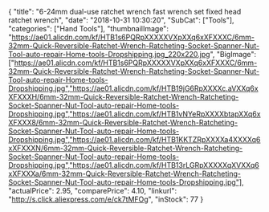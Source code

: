 {
	"title": "6-24mm dual-use ratchet wrench fast wrench set fixed head ratchet wrench",
	"date": "2018-10-31 10:30:20",
	"SubCat": ["Tools"],
	"categories": ["Hand Tools"],
	"thumbnailImage": "https://ae01.alicdn.com/kf/HTB1s6PQRpXXXXXVXpXXq6xXFXXXC/6mm-32mm-Quick-Reversible-Ratchet-Wrench-Ratcheting-Socket-Spanner-Nut-Tool-auto-repair-Home-tools-Dropshipping.jpg_220x220.jpg",
	"BigImage": ["https://ae01.alicdn.com/kf/HTB1s6PQRpXXXXXVXpXXq6xXFXXXC/6mm-32mm-Quick-Reversible-Ratchet-Wrench-Ratcheting-Socket-Spanner-Nut-Tool-auto-repair-Home-tools-Dropshipping.jpg","https://ae01.alicdn.com/kf/HTB19jG6RpXXXXc.aVXXq6xXFXXXH/6mm-32mm-Quick-Reversible-Ratchet-Wrench-Ratcheting-Socket-Spanner-Nut-Tool-auto-repair-Home-tools-Dropshipping.jpg","https://ae01.alicdn.com/kf/HTB1vNYeRpXXXXbtapXXq6xXFXXX8/6mm-32mm-Quick-Reversible-Ratchet-Wrench-Ratcheting-Socket-Spanner-Nut-Tool-auto-repair-Home-tools-Dropshipping.jpg","https://ae01.alicdn.com/kf/HTB1KKTZRpXXXXa4XXXXq6xXFXXXN/6mm-32mm-Quick-Reversible-Ratchet-Wrench-Ratcheting-Socket-Spanner-Nut-Tool-auto-repair-Home-tools-Dropshipping.jpg","https://ae01.alicdn.com/kf/HTB13rLGRpXXXXXqXVXXq6xXFXXXa/6mm-32mm-Quick-Reversible-Ratchet-Wrench-Ratcheting-Socket-Spanner-Nut-Tool-auto-repair-Home-tools-Dropshipping.jpg"],
	"actualPrice": 2.95,
	"comparePrice": 4.10,
	"linkurl": "http://s.click.aliexpress.com/e/ck7tMFOg",
	"inStock": 77
}
